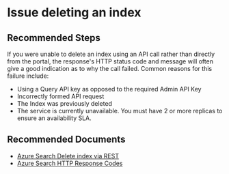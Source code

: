 <properties
	pageTitle="Search Index/Issue deleting an index"
	description="Issue deleting an Azure Cognitive Search index"
	service="microsoft.search"
	resource="searchservices"
	authors="liamca"
	ms.author="liamca"
	selfHelpType="generic"
	displayOrder="4"
	supportTopicIds="32681362"
	resourceTags=""
	productPesIds="15568"
	articleId="index-delete-issue"
	cloudEnvironments="public, Fairfax, usnat, ussec"
	ownershipId="AzureSearch_AzureSearch"
/>

# Issue deleting an index

## **Recommended Steps**

If you were unable to delete an index using an API call rather than directly from the portal, the response's HTTP status code and message will often give a good indication as to why the call failed. Common reasons for this failure include:

* Using a Query API key as opposed to the required Admin API Key
* Incorrectly formed API request 
* The Index was previously deleted
* The service is currently unavailable. You must have 2 or more replicas to ensure an availability SLA.

## **Recommended Documents**

* [Azure Search Delete index via REST](https://docs.microsoft.com/rest/api/searchservice/delete-index) 
* [Azure Search HTTP Response Codes](https://docs.microsoft.com/rest/api/searchservice/http-status-codes)

